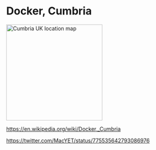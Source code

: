 Docker, Cumbria
===============

<a title="Contains Ordnance Survey data © Crown copyright and database right [CC BY-SA 3.0 (http://creativecommons.org/licenses/by-sa/3.0)], via Wikimedia Commons" href="https://commons.wikimedia.org/wiki/File%3ACumbria_UK_location_map.svg"><img width="256" alt="Cumbria UK location map" src="https://upload.wikimedia.org/wikipedia/commons/thumb/f/f9/Cumbria_UK_location_map.svg/256px-Cumbria_UK_location_map.svg.png"/></a>

<https://en.wikipedia.org/wiki/Docker,_Cumbria>

<https://twitter.com/MacYET/status/775535642793086976>

